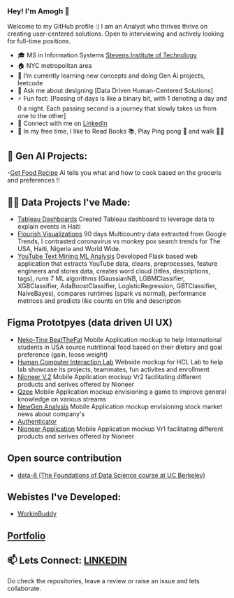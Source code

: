 ### Hey! I'm Amogh 👋

Welcome to my GitHub profile :) 
I am an Analyst who thrives thrive on creating user-centered solutions. Open to interviewing and actively looking for full-time positions.

- 🎓 MS in Information Systems [Stevens Institute of Technology](https://www.stevens.edu/school-business/masters-programs/information-systems)
- 🏠 NYC metropolitan area
- 🌱 I’m currently learning new concepts and doing Gen Ai projects, leetcode
- 💬 Ask me about designing [Data Driven Human-Centered Solutions]
- ⚡ Fun fact: [Passing of days is like a binary bit, with 1 denoting a day and 0 a night. Each passing second is a journey that slowly takes us from one to the other]
- 🤝 Connect with me on [LinkedIn](https://www.linkedin.com/in/amoghkokari/)
- 🎈 In my free time, I like to Read Books 📚, Play Ping pong 🏓 and walk 🚶‍♂️

## 🤖 Gen AI Projects:

-[Get Food Recipe](https://getfoodrecipe.streamlit.app)
Ai tells you what and how to cook based on the groceris and preferences !!

## 👨‍💻 Data Projects I've Made:

- [Tableau Dashboards](https://public.tableau.com/app/profile/amoghkokari)
Created Tableau dashboard to leverage data to explain events in Haiti
- [Flourish Visualizations](https://public.flourish.studio/visualisation/10860806/)
90 days Multicountry data extracted from Google Trends, I contrasted coronavirus vs monkey pox search trends for The USA, Haiti, Nigeria and World Wide.
- [YouTube Text Mining ML Analysis](https://github.com/amoghkokari/youTube_textMining_ML_Analysis)
Developed Flask based web application that extracts YouTube data, cleans, preprocesses, feature engineers and stores data, creates word cloud (titles, descriptions, tags), runs 7 ML algorithms (GaussianNB, LGBMClassifier, XGBClassifier, AdaBoostClassifier, LogisticRegression, GBTClassifier, NaiveBayes), compares runtimes (spark vs normal), performance metrices and predicts like counts on title and description

## Figma Prototpyes (data driven UI UX)

- [Neko-Tine BeatTheFat](https://www.figma.com/proto/kOJYB4BlA9dLRKlucSTUig/BTF?type=design&node-id=8-2&t=CAubBeAtzthSb0bF-1&scaling=scale-down&page-id=0%3A1&starting-point-node-id=8%3A2&mode=design)
  Mobile Application mockup to help International students in USA source nutritional food based on their dietary and goal preference (gain, loose weight)
- [Human Computer Interaction Lab](https://www.figma.com/proto/NT0i0Lx5zegnNuJArNAMWS/StevensHCI?node-id=1%3A2&starting-point-node-id=1%3A2)
  Webside mockup for HCL Lab to help lab showcase its projects, teammates, fun activites and enrollment
- [Nioneer V.2](https://www.figma.com/proto/LzOZNJ2rKPeGM7xzjn9vrE/Untitled?node-id=1%3A2)
  Mobile Application mockup Vr2 facilitating different products and serives offered by Nioneer
- [Qzee](https://www.figma.com/proto/AuFRUijarfTwSzMDBsoin3/Qzeee?node-id=0%3A3&scaling=scale-down&page-id=0%3A1&starting-point-node-id=11%3A2)
  Mobile Application mockup envisioning a game to improve general knowledge on various streams
- [NewGen Analysis](https://www.figma.com/proto/YWytkthtZJxeRyecV2cI2s/NGA?node-id=11%3A5&scaling=scale-down&page-id=11%3A0&starting-point-node-id=39%3A76&show-proto-sidebar=1)
  Mobile Application mockup envisioning stock market news about company's 
- [Authenticator](https://www.figma.com/proto/UnCjKfv9U8qaThBja217a9/Authenticator?node-id=7%3A194&scaling=min-zoom&page-id=0%3A1)
- [Nioneer Application](https://www.figma.com/proto/BjfEVzu7iWSEQ7ZtsHQvZ0/UI?node-id=1%3A25&scaling=scale-down&page-id=0%3A1&starting-point-node-id=1%3A5)
  Mobile Application mockup Vr1 facilitating different products and serives offered by Nioneer

## Open source contribution

- [data-8 (The Foundations of Data Science course at UC Berkeley)](https://github.com/data-8/datascience/pull/576)

## Webistes I've Developed:

- [WorkinBuddy](http://workinbuddy.com)

## [Portfolio](https://padlet.com/amoghkokari/my-portfolio-pmedtgib3l3qk1ma)

## 📫 Lets Connect: [LINKEDIN](https://www.linkedin.com/in/amoghkokari/)

Do check the repositories, leave a review or raise an issue and lets collaborate.
